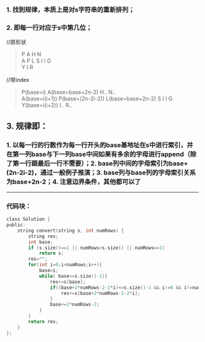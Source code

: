 ### 1. 找到规律，本质上是对s字符串的重新排列；  
### 2. 即每一行对应于s中第几位；  
//原形状
>P   A   H   N  
>A P L S I I G  
>Y   I   R  

//带index
>P(base=i)   A(base=base+2n-2)   H..   N..  
>A(base=i(i+1)) P(base+(2n-2i-2)) L(base=base+2n-2) S I I G  
>Y(base=i(i+2))   I..   R..  


## 3. 规律即：  
### 1. 以每一行的行数作为每一行开头的base基地址在s中进行索引，并在第一列base与下一列base中间如果有多余的字母进行append（除了第一行跟最后一行不需要）；2. base列中间的字母索引为base+(2n-2i-2)，通过一般例子推演；3. base列与base列的字母索引关系为base+2n-2；4. 注意边界条件，其他都可以了  
---
### 代码块：  
```C
class Solution {
public:
    string convert(string s, int numRows) {
        string res;
        int base;
        if (s.size()==1 || numRows>s.size() || numRows==1)
            return s;
        res="";
        for(int i=0;i<numRows;i++){
            base=i;
            while( base<=s.size()-1){
                res+=s[base];
                if((base+2*numRows-2-2*i)<=s.size()-1 && i!=0 && i!=numRows-1){
                    res+=s[base+2*numRows-2-2*i];
                }
                base+=2*numRows-2;
            }
        }
        return res;
    }
};
```